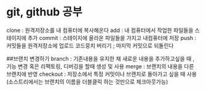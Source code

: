 # git, github 공부

clone : 원격저장소를 내 컴퓨터에 복사해온다
add : 내 컴퓨터에서 작업한 파일들을 스테이지에 추가
commit : 스테이지에 올라온 파일들을 가지고 내컴퓨터에 저장
push : 커밋들을 원격저장소에 업로드
코드뭉치 버리기 ; 마지막 커밋으로 되돌린다

##브랜치 변경하기
branch : 기존내용을 유지한 채 새로운 내용을 추가하고싶을 때 , 기능 변경 혹은 리팩토링, 디버깅을 할때 생성 및 사용
merge : 브랜치의 내용을 다른 브랜치에 반영
checkout : 저장소에서 특정 커밋이나 브랜치로 돌아가고 싶을 때 사용(소스트리에서는 브랜치의 이름을 더블클릭 하는 것만으로 체크아웃가능)